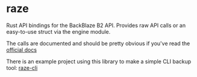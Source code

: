 # raze
Rust API bindings for the BackBlaze B2 API.
Provides raw API calls or an easy-to-use struct via the engine module.

The calls are documented and should be pretty obvious if you've read the [official docs][1]

There is an example project using this library to make a simple CLI backup tool: [raze-cli][2]

   [1]: https://www.backblaze.com/b2/docs/
   [2]: https://github.com/KongouDesu/raze-cli/tree/master